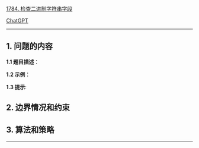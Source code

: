 [1784. 检查二进制字符串字段](https://leetcode.cn/problems/check-if-binary-string-has-at-most-one-segment-of-ones)

[ChatGPT](chat.openai.com)

---

## 1. 问题的内容
**1.1 题目描述**：

**1.2 示例**：

**1.3 提示**:

## 2. 边界情况和约束


## 3. 算法和策略

---

